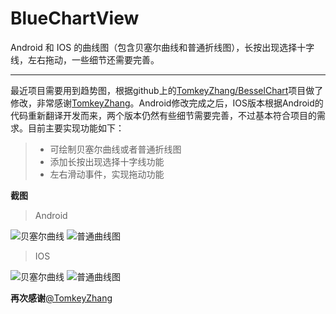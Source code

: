 # BlueChartView
Android 和 IOS 的曲线图（包含贝塞尔曲线和普通折线图），长按出现选择十字线，左右拖动，一些细节还需要完善。

------

最近项目需要用到趋势图，根据github上的[TomkeyZhang/BesselChart](https://github.com/TomkeyZhang/BesselChart)项目做了修改，非常感谢[TomkeyZhang](https://github.com/TomkeyZhang)。Android修改完成之后，IOS版本根据Android的代码重新翻译开发而来，两个版本仍然有些细节需要完善，不过基本符合项目的需求。目前主要实现功能如下：
> * 可绘制贝塞尔曲线或者普通折线图
> * 添加长按出现选择十字线功能
> * 左右滑动事件，实现拖动功能

**截图**
> Android

![贝塞尔曲线](https://github.com/chengli3209/BlueChartView/blob/master/Android/%E8%B4%9D%E5%A1%9E%E5%B0%94%E6%9B%B2%E7%BA%BF%E5%9B%BE.jpg)
![普通曲线图](https://github.com/chengli3209/BlueChartView/blob/master/Android/%E8%B4%9D%E5%A1%9E%E5%B0%94%E6%9B%B2%E7%BA%BF%E5%9B%BE.jpg)



> IOS

![贝塞尔曲线](https://github.com/chengli3209/BlueChartView/blob/master/IOS/%E8%B4%9D%E5%A1%9E%E5%B0%94%E6%9B%B2%E7%BA%BF%E5%9B%BE.png)
![普通曲线图](https://github.com/chengli3209/BlueChartView/blob/master/IOS/%E6%99%AE%E9%80%9A%E6%9B%B2%E7%BA%BF%E5%9B%BE.png)


**再次感谢**[@TomkeyZhang](https://github.com/TomkeyZhang)
